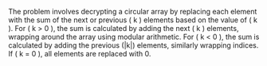 The problem involves decrypting a circular array by replacing each element with the sum of the next or previous \( k \) elements based on the value of \( k \). For \( k > 0 \), the sum is calculated by adding the next \( k \) elements, wrapping around the array using modular arithmetic. For \( k < 0 \), the sum is calculated by adding the previous \(|k|\) elements, similarly wrapping indices. If \( k = 0 \), all elements are replaced with 0.
